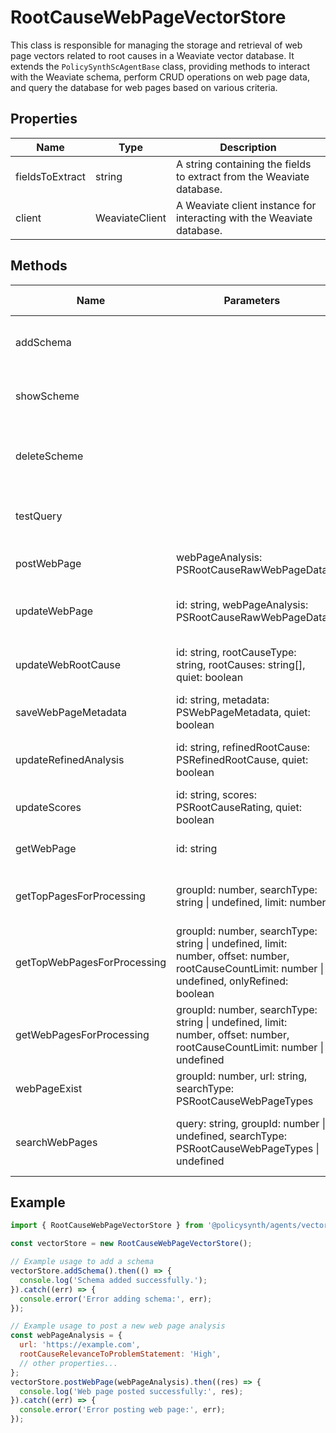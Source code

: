 # RootCauseWebPageVectorStore

This class is responsible for managing the storage and retrieval of web page vectors related to root causes in a Weaviate vector database. It extends the `PolicySynthScAgentBase` class, providing methods to interact with the Weaviate schema, perform CRUD operations on web page data, and query the database for web pages based on various criteria.

## Properties

| Name             | Type   | Description |
|------------------|--------|-------------|
| fieldsToExtract  | string | A string containing the fields to extract from the Weaviate database. |
| client           | WeaviateClient | A Weaviate client instance for interacting with the Weaviate database. |

## Methods

| Name                        | Parameters                                                                 | Return Type                                  | Description |
|-----------------------------|----------------------------------------------------------------------------|----------------------------------------------|-------------|
| addSchema                   |                                                                            | Promise<void>                                | Adds a new schema to the Weaviate database based on a JSON file. |
| showScheme                  |                                                                            | Promise<void>                                | Retrieves and logs the current schema from the Weaviate database. |
| deleteScheme                |                                                                            | Promise<void>                                | Deletes the schema for the "RootCauseWebPage" class from the Weaviate database. |
| testQuery                   |                                                                            | Promise<any>                                 | Performs a test query on the Weaviate database and logs the results. |
| postWebPage                 | webPageAnalysis: PSRootCauseRawWebPageData                                 | Promise<any>                                 | Posts a new web page analysis to the Weaviate database. |
| updateWebPage               | id: string, webPageAnalysis: PSRootCauseRawWebPageData                     | Promise<any>                                 | Updates an existing web page analysis in the Weaviate database. |
| updateWebRootCause          | id: string, rootCauseType: string, rootCauses: string[], quiet: boolean    | Promise<any>                                 | Updates the root causes for a web page in the Weaviate database. |
| saveWebPageMetadata         | id: string, metadata: PSWebPageMetadata, quiet: boolean                    | Promise<any>                                 | Saves metadata for a web page in the Weaviate database. |
| updateRefinedAnalysis       | id: string, refinedRootCause: PSRefinedRootCause, quiet: boolean           | Promise<any>                                 | Updates the refined analysis for a web page in the Weaviate database. |
| updateScores                | id: string, scores: PSRootCauseRating, quiet: boolean                      | Promise<any>                                 | Updates the scores for a web page in the Weaviate database. |
| getWebPage                  | id: string                                                                  | Promise<PSRootCauseRawWebPageData>           | Retrieves a web page analysis from the Weaviate database. |
| getTopPagesForProcessing    | groupId: number, searchType: string \| undefined, limit: number             | Promise<PSRootCauseWebPageGraphQlResults>    | Retrieves the top pages for processing based on the total score. |
| getTopWebPagesForProcessing | groupId: number, searchType: string \| undefined, limit: number, offset: number, rootCauseCountLimit: number \| undefined, onlyRefined: boolean | Promise<PSRootCauseWebPageGraphQlResults> | Retrieves the top web pages for processing with additional filtering options. |
| getWebPagesForProcessing    | groupId: number, searchType: string \| undefined, limit: number, offset: number, rootCauseCountLimit: number \| undefined | Promise<PSRootCauseWebPageGraphQlResults> | Retrieves web pages for processing with filtering options. |
| webPageExist                | groupId: number, url: string, searchType: PSRootCauseWebPageTypes           | Promise<Boolean>                             | Checks if a web page exists in the Weaviate database. |
| searchWebPages              | query: string, groupId: number \| undefined, searchType: PSRootCauseWebPageTypes \| undefined | Promise<PSRootCauseWebPageGraphQlResults> | Searches for web pages in the Weaviate database based on a query and optional filters. |

## Example

```javascript
import { RootCauseWebPageVectorStore } from '@policysynth/agents/vectorstore/rootCauseWebPage.js';

const vectorStore = new RootCauseWebPageVectorStore();

// Example usage to add a schema
vectorStore.addSchema().then(() => {
  console.log('Schema added successfully.');
}).catch((err) => {
  console.error('Error adding schema:', err);
});

// Example usage to post a new web page analysis
const webPageAnalysis = {
  url: 'https://example.com',
  rootCauseRelevanceToProblemStatement: 'High',
  // other properties...
};
vectorStore.postWebPage(webPageAnalysis).then((res) => {
  console.log('Web page posted successfully:', res);
}).catch((err) => {
  console.error('Error posting web page:', err);
});
```
